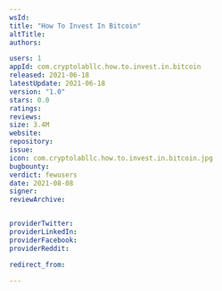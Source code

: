 ```yaml
---
wsId: 
title: "How To Invest In Bitcoin"
altTitle: 
authors:

users: 1
appId: com.cryptolabllc.how.to.invest.in.bitcoin
released: 2021-06-18
latestUpdate: 2021-06-18
version: "1.0"
stars: 0.0
ratings: 
reviews: 
size: 3.4M
website: 
repository: 
issue: 
icon: com.cryptolabllc.how.to.invest.in.bitcoin.jpg
bugbounty: 
verdict: fewusers
date: 2021-08-08
signer: 
reviewArchive:


providerTwitter: 
providerLinkedIn: 
providerFacebook: 
providerReddit: 

redirect_from:

---
```



